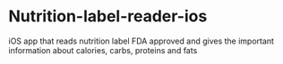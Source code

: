 # Nutrition-label-reader-ios
iOS app that reads nutrition label FDA approved and gives the important information about calories, carbs, proteins and fats
